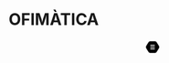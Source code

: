 # OFIMÀTICA

<p align="center">
<a href="https://gakc05.github.io/" class="enlace-invisible">
  <img src="../botones_imagenes/boton_menu_principal.png" alt="" style="width: 5%;">
</a>
</p>

<style>
.enlace-invisible {
    text-decoration: none;
    color: transparent;
    /* Otros estilos que desees agregar */
}
</style>

